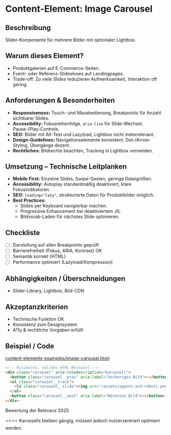 # Content-Element: Image Carousel

## Beschreibung
Slider-Komponente für mehrere Bilder mit optionaler Lightbox.

## Warum dieses Element?
- Produktgalerien auf E-Commerce-Seiten.
- Event- oder Referenz-Slideshows auf Landingpages.
- Trade-off: Zu viele Slides reduzieren Aufmerksamkeit, Interaktion oft gering.

## Anforderungen & Besonderheiten
- **Responsiveness:** Touch- und Mausbedienung, Breakpoints für Anzahl sichtbarer Slides.
- **Accessibility:** Fokusreihenfolge, `aria-live` für Slide-Wechsel, Pause-/Play-Controls.
- **SEO:** Bilder mit Alt-Text und Lazyload, Lightbox nicht indexrelevant.
- **Design-Guidelines:** Navigationselemente konsistent, Dot-/Arrow-Styling, Übergänge dezent.
- **Rechtliches:** Bildrechte beachten, Tracking in Lightbox vermeiden.

## Umsetzung – Technische Leitplanken
- **Mobile First:** Einzelne Slides, Swipe-Gesten, geringe Dateigrößen.
- **Accessibility:** Autoplay standardmäßig deaktiviert, klare Fokusindikatoren.
- **SEO:** `loading="lazy"`, strukturierte Daten für Produktbilder möglich.
- **Best Practices:**
  - Slides per Keyboard navigierbar machen.
  - Progressive Enhancement bei deaktiviertem JS.
  - Bildvorab-Laden für nächstes Slide optimieren.

## Checkliste
- [ ] Darstellung auf allen Breakpoints geprüft
- [ ] Barrierefreiheit (Fokus, ARIA, Kontrast) OK
- [ ] Semantik korrekt (HTML)
- [ ] Performance optimiert (Lazyload/Kompression)

## Abhängigkeiten / Überschneidungen
- Slider-Library, Lightbox, Bild-CDN

## Akzeptanzkriterien
- Technische Funktion OK
- Konsistenz zum Designsystem
- A11y & rechtliche Vorgaben erfüllt

## Beispiel / Code
[content-elements-examples/image-carousel.html](../content-elements-examples/image-carousel.html)

```html
<!-- Minimales, valides HTML-Beispiel -->
<div class="carousel" aria-roledescription="Karussell">
  <button class="carousel__prev" aria-label="Vorheriges Bild">‹</button>
  <ul class="carousel__track">
    <li class="carousel__slide"><img src="/assets/agents-and-robots.png" alt="Agentin und Roboter in einer futuristischen Stadt bei Nacht" loading="lazy"></li>
  </ul>
  <button class="carousel__next" aria-label="Nächstes Bild">›</button>
</div>
```

Bewertung der Relevanz 2025

⭐⭐⭐⭐ Karussells bleiben gängig, müssen jedoch nutzerzentriert optimiert werden.

